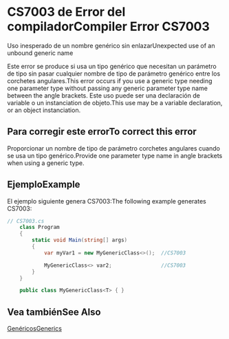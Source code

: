 # <a name="compiler-error-cs7003"></a><span data-ttu-id="c3104-101">CS7003 de Error del compilador</span><span class="sxs-lookup"><span data-stu-id="c3104-101">Compiler Error CS7003</span></span>
<span data-ttu-id="c3104-102">Uso inesperado de un nombre genérico sin enlazar</span><span class="sxs-lookup"><span data-stu-id="c3104-102">Unexpected use of an unbound generic name</span></span>

<span data-ttu-id="c3104-103">Este error se produce si usa un tipo genérico que necesitan un parámetro de tipo sin pasar cualquier nombre de tipo de parámetro genérico entre los corchetes angulares.</span><span class="sxs-lookup"><span data-stu-id="c3104-103">This error occurs if you use a generic type needing one parameter type without passing any generic parameter type name between the angle brackets.</span></span> <span data-ttu-id="c3104-104">Este uso puede ser una declaración de variable o un instanciation de objeto.</span><span class="sxs-lookup"><span data-stu-id="c3104-104">This use may be a variable declaration, or an object instanciation.</span></span>

## <a name="to-correct-this-error"></a><span data-ttu-id="c3104-105">Para corregir este error</span><span class="sxs-lookup"><span data-stu-id="c3104-105">To correct this error</span></span>  
  
<span data-ttu-id="c3104-106">Proporcionar un nombre de tipo de parámetro corchetes angulares cuando se usa un tipo genérico.</span><span class="sxs-lookup"><span data-stu-id="c3104-106">Provide one parameter type name in angle brackets when using a generic type.</span></span>  

 ## <a name="example"></a><span data-ttu-id="c3104-107">Ejemplo</span><span class="sxs-lookup"><span data-stu-id="c3104-107">Example</span></span>  
 <span data-ttu-id="c3104-108">El ejemplo siguiente genera CS7003:</span><span class="sxs-lookup"><span data-stu-id="c3104-108">The following example generates CS7003:</span></span>  
  
```csharp  
// CS7003.cs  
    class Program
    {
        static void Main(string[] args)
        {
            var myVar1 = new MyGenericClass<>();  //CS7003

            MyGenericClass<> var2;                //CS7003
        }
    }

    public class MyGenericClass<T> { }
```

## <a name="see-also"></a><span data-ttu-id="c3104-109">Vea también</span><span class="sxs-lookup"><span data-stu-id="c3104-109">See Also</span></span>  
 [<span data-ttu-id="c3104-110">Genéricos</span><span class="sxs-lookup"><span data-stu-id="c3104-110">Generics</span></span>](../../../csharp/programming-guide/generics/generic-type-parameters.md)   